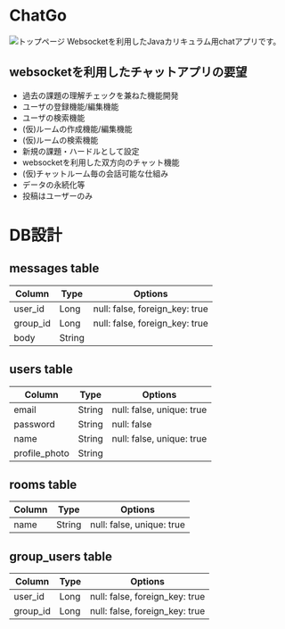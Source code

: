 # ChatGo
![トップページ](https://i.gyazo.com/3249d69cee6083c2f79bdb928eb69396.png)
Websocketを利用したJavaカリキュラム用chatアプリです。

## websocketを利用したチャットアプリの要望
- 過去の課題の理解チェックを兼ねた機能開発
- ユーザの登録機能/編集機能
- ユーザの検索機能
- (仮)ルームの作成機能/編集機能
- (仮)ルームの検索機能
- 新規の課題・ハードルとして設定
- websocketを利用した双方向のチャット機能
- (仮)チャットルーム毎の会話可能な仕組み
- データの永続化等
- 投稿はユーザーのみ

# DB設計
## messages table
| Column   | Type   | Options                        |
| -------- | ------ | ------------------------------ |
| user_id  | Long   | null: false, foreign_key: true |
| group_id | Long   | null: false, foreign_key: true |
| body     | String |                                |

## users table
| Column        | Type    | Options                        |
| ------------- | ------- | ------------------------------ |
| email         | String  | null: false, unique: true      |
| password      | String  | null: false                    |
| name          | String  | null: false, unique: true      |
| profile_photo | String  |                                |


## rooms table
| Column | Type   | Options                   |
| ------ | ------ | ------------------------- |
| name   | String | null: false, unique: true |


## group_users table
| Column   | Type | Options                        |
| -------- | ---- | ------------------------------ |
| user_id  | Long | null: false, foreign_key: true |
| group_id | Long | null: false, foreign_key: true |

